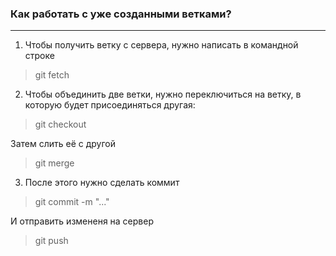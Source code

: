 ### Как работать с уже созданными ветками?
---
 1. Чтобы получить ветку с сервера, нужно написать в командной строке
 > git fetch
 2. Чтобы объединить две ветки, нужно переключиться на ветку, в которую будет присоединяться другая: 
 > git checkout 
 
Затем слить её с другой
> git merge
 3. После этого нужно сделать коммит
 > git commit -m "..."

 И отправить измененя на сервер
 > git push